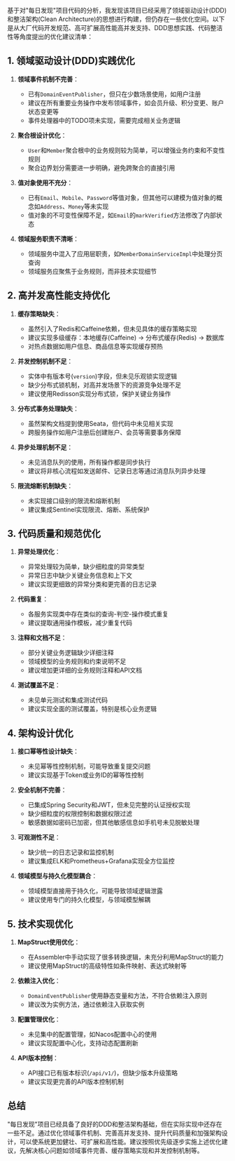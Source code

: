 
基于对"每日发现"项目代码的分析，我发现该项目已经采用了领域驱动设计(DDD)和整洁架构(Clean Architecture)的思想进行构建，但仍存在一些优化空间。以下是从大厂代码开发规范、高可扩展高性能高并发支持、DDD思想实践、代码整洁性等角度提出的优化建议清单：

## 1. 领域驱动设计(DDD)实践优化

1. **领域事件机制不完善**：
   - 已有`DomainEventPublisher`，但只在少数场景使用，如用户注册
   - 建议在所有重要业务操作中发布领域事件，如会员升级、积分变更、账户状态变更等
   - 事件处理器中的TODO项未实现，需要完成相关业务逻辑

2. **聚合根设计优化**：
   - `User`和`Member`聚合根中的业务规则较为简单，可以增强业务约束和不变性规则
   - 聚合边界划分需要进一步明确，避免跨聚合的直接引用

3. **值对象使用不充分**：
   - 已有`Email`、`Mobile`、`Password`等值对象，但其他可以建模为值对象的概念如`Address`、`Money`等未实现
   - 值对象的不可变性保障不足，如`Email`的`markVerified`方法修改了内部状态

4. **领域服务职责不清晰**：
   - 领域服务中混入了应用层职责，如`MemberDomainServiceImpl`中处理分页查询
   - 领域服务应聚焦于业务规则，而非技术实现细节

## 2. 高并发高性能支持优化

1. **缓存策略缺失**：
   - 虽然引入了Redis和Caffeine依赖，但未见具体的缓存策略实现
   - 建议实现多级缓存：本地缓存(Caffeine) -> 分布式缓存(Redis) -> 数据库
   - 对热点数据如用户信息、商品信息等实现缓存预热

2. **并发控制机制不足**：
   - 实体中有版本号(`version`)字段，但未见乐观锁实现逻辑
   - 缺少分布式锁机制，对高并发场景下的资源竞争处理不足
   - 建议使用Redisson实现分布式锁，保护关键业务操作

3. **分布式事务处理缺失**：
   - 虽然架构文档提到使用Seata，但代码中未见相关实现
   - 跨服务操作如用户注册后创建账户、会员等需要事务保障

4. **异步处理机制不足**：
   - 未见消息队列的使用，所有操作都是同步执行
   - 建议将非核心流程如发送邮件、记录日志等通过消息队列异步处理

5. **限流熔断机制缺失**：
   - 未实现接口级别的限流和熔断机制
   - 建议集成Sentinel实现限流、熔断、系统保护

## 3. 代码质量和规范优化

1. **异常处理优化**：
   - 异常处理较为简单，缺少细粒度的异常类型
   - 异常日志中缺少关键业务信息和上下文
   - 建议实现更细致的异常分类和更完善的日志记录

2. **代码重复**：
   - 各服务实现类中存在类似的查询-判空-操作模式重复
   - 建议提取通用操作模板，减少重复代码

3. **注释和文档不足**：
   - 部分关键业务逻辑缺少详细注释
   - 领域模型的业务规则和约束说明不足
   - 建议增加更详细的业务规则注释和API文档

4. **测试覆盖不足**：
   - 未见单元测试和集成测试代码
   - 建议实现全面的测试覆盖，特别是核心业务逻辑

## 4. 架构设计优化

1. **接口幂等性设计缺失**：
   - 未见幂等性控制机制，可能导致重复提交问题
   - 建议实现基于Token或业务ID的幂等性控制

2. **安全机制不完善**：
   - 已集成Spring Security和JWT，但未见完整的认证授权实现
   - 缺少细粒度的权限控制和数据权限过滤
   - 敏感数据如密码已加密，但其他敏感信息如手机号未见脱敏处理

3. **可观测性不足**：
   - 缺少统一的日志记录和监控机制
   - 建议集成ELK和Prometheus+Grafana实现全方位监控

4. **领域模型与持久化模型耦合**：
   - 领域模型直接用于持久化，可能导致领域逻辑泄露
   - 建议使用专门的持久化模型，与领域模型解耦

## 5. 技术实现优化

1. **MapStruct使用优化**：
   - 在Assembler中手动实现了很多转换逻辑，未充分利用MapStruct的能力
   - 建议使用MapStruct的高级特性如条件映射、表达式映射等

2. **依赖注入优化**：
   - `DomainEventPublisher`使用静态变量和方法，不符合依赖注入原则
   - 建议改为实例方法，通过依赖注入获取实例

3. **配置管理优化**：
   - 未见集中的配置管理，如Nacos配置中心的使用
   - 建议实现配置中心化，支持动态配置刷新

4. **API版本控制**：
   - API接口已有版本标识(`/api/v1/`)，但缺少版本升级策略
   - 建议实现更完善的API版本控制机制

## 总结

"每日发现"项目已经具备了良好的DDD和整洁架构基础，但在实际实现中还存在一些不足。通过优化领域事件机制、完善高并发支持、提升代码质量和加强架构设计，可以使系统更加健壮、可扩展和高性能。建议按照优先级逐步实施上述优化建议，先解决核心问题如领域事件完善、缓存策略实现和并发控制机制等。